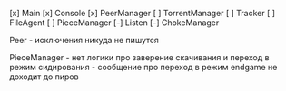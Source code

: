 [x] Main
    [x] Console
    [x] PeerManager
    [ ] TorrentManager
        [ ] Tracker
        [ ] FileAgent
        [ ] PieceManager
    [-] Listen
    [-] ChokeManager


Peer
    - исключения никуда не пишутся

PieceManager
    - нет логики про заверение скачивания и переход в режим сидирования
    - сообщение про переход в режим endgame не доходит до пиров
